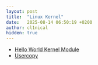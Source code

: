 ```yaml
---
layout: post
title:  "Linux Kernel"
date:   2025-08-14 06:50:19 +0200
author: cl1nical
hidden: true
---
```

- [Hello World Kernel Module](/2025/08/14/hello-world-kernel-module.html)<br>
- [Usercopy](/2025/08/15/usercopy.html)